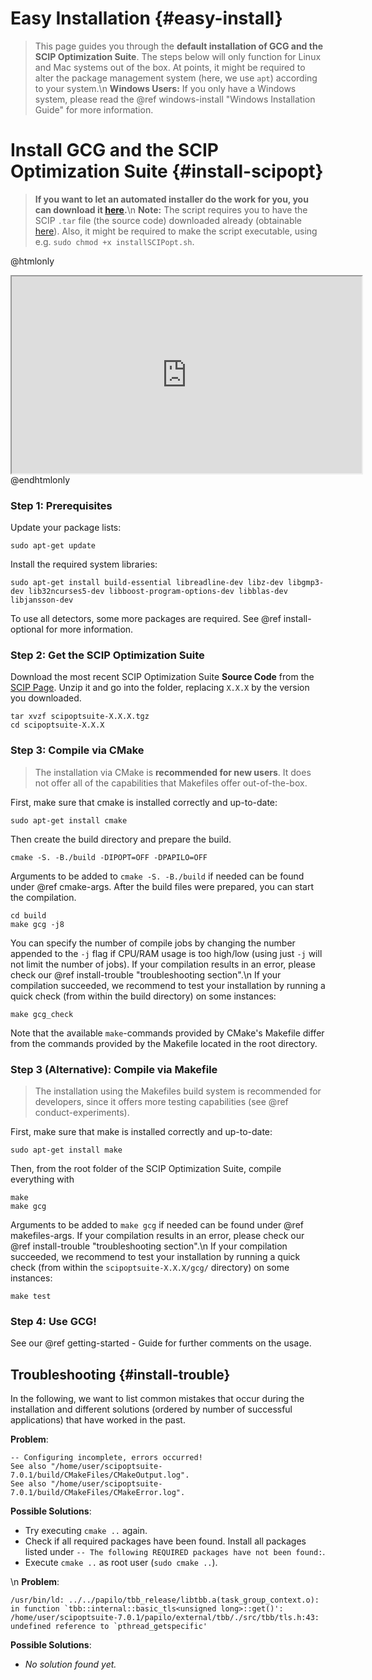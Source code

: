 # Easy Installation {#easy-install}
> This page guides you through the **default installation of GCG and the SCIP Optimization Suite**. The steps below will only function for Linux and 
> Mac systems out of the box. At points, it might be required to alter the package management system (here, we use `apt`) according to your system.\n
> **Windows Users:** If you only have a Windows system, please read the @ref windows-install "Windows Installation Guide" for more information.

# Install GCG and the SCIP Optimization Suite {#install-scipopt}
> **If you want to let an automated installer do the work for you, you can download it [here](installSCIPopt.sh).**\n
> **Note:** The script requires you to have the SCIP `.tar` file (the source code) downloaded already 
> (obtainable [here](https://scipopt.org/index.php#download)). Also, it might be required to make the script
> executable, using e.g. `sudo chmod +x installSCIPopt.sh`.

@htmlonly
<iframe width="560" height="315" src="https://www.youtube-nocookie.com/embed/7E30DoPyCFc" style="margin:auto; display:block" frameborder="3"  allow="accelerometer; autoplay; clipboard-write; encrypted-media; gyroscope; picture-in-picture" allowfullscreen></iframe>
@endhtmlonly

### Step 1: Prerequisites
Update your package lists:

    sudo apt-get update

Install the required system libraries:

    sudo apt-get install build-essential libreadline-dev libz-dev libgmp3-dev lib32ncurses5-dev libboost-program-options-dev libblas-dev libjansson-dev

To use all detectors, some more packages are required. See @ref install-optional for more information.

### Step 2: Get the SCIP Optimization Suite
Download the most recent SCIP Optimization Suite **Source Code** from the 
[SCIP Page](https://scipopt.org/index.php#download).
Unzip it and go into the folder, replacing `X.X.X` by the version you downloaded.

    tar xvzf scipoptsuite-X.X.X.tgz
    cd scipoptsuite-X.X.X

### Step 3: Compile via CMake
> The installation via CMake is **recommended for new users**. It does
> not offer all of the capabilities that Makefiles offer out-of-the-box.

First, make sure that cmake is installed correctly and up-to-date:

    sudo apt-get install cmake

Then create the build directory and prepare the build.

    cmake -S. -B./build -DIPOPT=OFF -DPAPILO=OFF

Arguments to be added to `cmake -S. -B./build` if needed can be found under @ref cmake-args. After the build files were prepared, you can start the compilation.

    cd build
    make gcg -j8

You can specify the number of compile jobs by changing the number appended to the `-j` flag if CPU/RAM usage is too high/low (using just `-j` will not limit the number of jobs).
If your compilation results in an error, please check our @ref install-trouble "troubleshooting section".\n
If your compilation succeeded, we recommend to test your installation by running a quick check (from within the 
build directory) on some instances:

    make gcg_check

Note that the available `make`-commands provided by CMake's Makefile differ from the commands provided by the Makefile located in the root directory.

### Step 3 (Alternative): Compile via Makefile
> The installation using the Makefiles build system is recommended for developers,
> since it offers more testing capabilities (see @ref conduct-experiments).

First, make sure that make is installed correctly and up-to-date:

    sudo apt-get install make

Then, from the root folder of the SCIP Optimization Suite, compile everything with

    make
    make gcg

Arguments to be added to `make gcg` if needed can be found under @ref makefiles-args.
If your compilation results in an error, please check our @ref install-trouble "troubleshooting section".\n
If your compilation succeeded, we recommend to test your installation by running a quick check (from within the 
`scipoptsuite-X.X.X/gcg/` directory) on some instances:

    make test

### Step 4: Use GCG!
See our @ref getting-started - Guide for further comments on the usage.

## Troubleshooting {#install-trouble}
In the following, we want to list common mistakes that occur 
during the installation and different solutions (ordered by 
number of successful applications) that have worked in the past.

**Problem**:
```
-- Configuring incomplete, errors occurred!
See also "/home/user/scipoptsuite-7.0.1/build/CMakeFiles/CMakeOutput.log".
See also "/home/user/scipoptsuite-7.0.1/build/CMakeFiles/CMakeError.log".
```
**Possible Solutions**:
- Try executing `cmake ..` again.
- Check if all required packages have been found. Install all
packages listed under `-- The following REQUIRED packages have not been found:`.
- Execute `cmake ..` as root user (`sudo cmake ..`).

\n
**Problem**:
```
/usr/bin/ld: ../../papilo/tbb_release/libtbb.a(task_group_context.o): in function `tbb::internal::basic_tls<unsigned long>::get()':
/home/user/scipoptsuite-7.0.1/papilo/external/tbb/./src/tbb/tls.h:43: undefined reference to `pthread_getspecific'
```

**Possible Solutions**:
- _No solution found yet._